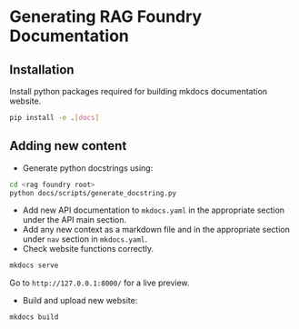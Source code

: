 # Generating RAG Foundry Documentation

## Installation

Install python packages required for building mkdocs documentation website.

``` sh
pip install -e .[docs]
```

## Adding new content

- Generate python docstrings using:

``` sh
cd <rag foundry root>
python docs/scripts/generate_docstring.py
```

- Add new API documentation to `mkdocs.yaml` in the appropriate section under the API main section.
- Add any new context as a markdown file and in the appropriate section under `nav` section in `mkdocs.yaml`.
- Check website functions correctly.

``` sh
mkdocs serve
```

Go to `http://127.0.0.1:8000/` for a live preview.

- Build and upload new website:

``` sh
mkdocs build
```